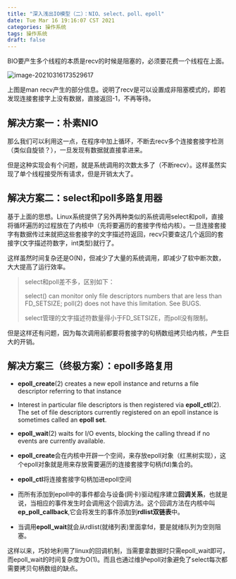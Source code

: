 ```yaml
---
title: "深入浅出IO模型（二）：NIO、select、poll、epoll"
date: Tue Mar 16 19:16:07 CST 2021
categories: 操作系统
tags: 操作系统
draft: false
---
```


BIO要产生多个线程的本质是recv的时候是阻塞的，必须要花费一个线程在上面。

![image-20210316173529617](https://img.jooks.cn/img/20210316173529.png)

上图是man recv产生的部分信息。说明了recv是可以设置成非阻塞模式的，即若发现连接套接字上没有数据，直接返回-1，不再等待。

## 解决方案一：朴素NIO

那么我们可以利用这一点，在程序中加上循环，不断去recv多个连接套接字检测（类似自旋锁？），一旦发现有数据就直接拿进来。

但是这种实现会有个问题，就是系统调用的次数太多了（不断recv）。这样虽然实现了单个线程接受所有请求，但是开销太大了。

## 解决方案二：select和poll多路复用器

基于上面的思想。Linux系统提供了另外两种类似的系统调用select和poll，直接将循环遍历的过程放在了内核中（先将要遍历的套接字传给内核）。一旦连接套接字有数据传过来就把这些套接字的文字描述符返回，recv只要查这几个返回的套接字(文字描述符数字，int类型)就行了。

这样虽然时间复杂还是O(N)，但减少了大量的系统调用，即减少了软中断次数，大大提高了运行效率。

> select和poll差不多，区别如下：
>
> select()  can  monitor  only  file  descriptors  numbers  that are less than FD_SETSIZE;
> poll(2) does not have this limitation.  See BUGS.
>
> select管理的文字描述符数量得小于FD_SETSIZE，而poll没有限制。

但是这样还有问题，因为每次调用前都要将套接字的句柄数组拷贝给内核，产生巨大的开销。

## 解决方案三（终极方案）：epoll多路复用

-  **epoll_create**(2)  creates a new epoll instance and returns a file descriptor referring to that instance
- Interest in particular file descriptors is then registered via **epoll_ctl**(2).  The set of file descriptors currently registered on an epoll instance is sometimes called  an **epoll set**.
- **epoll_wait**(2) waits for I/O events, blocking the calling thread if no events are currently available.

- **epoll_create**会在内核中开辟一个空间，来存放epoll对象（红黑树实现），这个epoll对象就是用来存放需要遍历的连接套接字句柄(fd)集合的。
- **epoll_ctl**将连接套接字句柄加进epoll空间
- 而所有添加到epoll中的事件都会与设备(网卡)驱动程序建立**回调关系**，也就是说，当相应的事件发生时会调用这个回调方法。这个回调方法在内核中叫**ep_poll_callback**,它会将发生的事件添加到**rdlist双链表**中。
- 当调用**epoll_wait**就会从rdlist(就绪列表)里面拿fd，要是就绪队列为空则阻塞。

这样以来，巧妙地利用了linux的回调机制，当需要拿数据时只需epoll_wait即可，而epoll_wait的时间复杂度为O(1)。而且也通过维护epoll对象避免了select每次都需要拷贝句柄数组的缺点。



